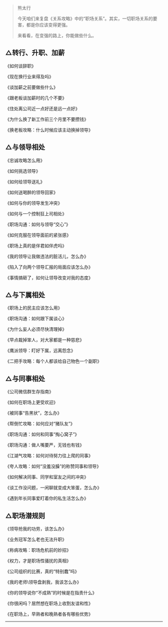 > 熊太行
> 
> 今天咱们来复盘《关系攻略》中的“职场关系”。其实，一切职场关系的要害，都是你应该变得更强。
> 
> 来看看，在变强的路上，你能做些什么。

## △转行、升职、加薪

《如何谈辞职》

《现在换行业来得及吗》

《谈加薪之前要做些什么》

《跟老板谈加薪时的几个不要》

《住处离公司近一点好还是远一点好》

《为什么换了新工作前三个月里不要攒钱》

《换老板攻略：什么时候应该主动换掉领导》

## △与领导相处

《忠诚攻略怎么用》

《如何挑选领导》

《如何给领导送礼》

《如何送喝醉的领导回家》

《如何与你的领导发生冲突》

《如何与一个控制狂上司相处》

《职场沟通：如何与领导“交心”》

《如何克服在领导面前的紧张感》

《职场上真的是伴君如伴虎吗》

《我的领导让我做违法的脏活儿，怎么办》

《陷入了向两个领导汇报的局面应该怎么办》

《事情搞砸了，如何让领导改变对我的态度》

## △与下属相处

《职场上的民主应该怎么用》

《职场沟通：如何跟下属谈心》

《为什么妄人必须尽快清理掉》

《早点裁掉笨人，对大家都是一种慈悲》

《鹰派领导：盯好下属，远离怨念》

《二把手攻略：每个人都该给自己物色一个副职》

## △与同事相处

《公司微信群生存指南》

《如何在职场上更受欢迎》

《被同事“告黑状”，怎么办》

《帮倒忙攻略：如何应对“猪队友”》

《职场沟通：如何和同事“掏心窝子”》

《职场沟通：做人嘴要严，无钱也有钱》

《江湖气攻略：如何对待努力往上爬的同事》

《夸人攻略：如何“没羞没臊”的称赞同事和领导》

《如何解决同事、同学和室友之间的冲突》

《谈工作没问题，一闲聊就变成大笨蛋，怎么办》

《遇到年长同事爱盯着你的私生活怎么办》

## △职场潜规则

《领导抢我的功劳，该怎么办》

《业务冠军怎么老也无法升职》

《称病攻略：职场危机前的妙招》

《权力，才是职场性骚扰的真相》

《公司组织的比赛，真的“特别蠢”吗》

《我的老师\领导盘剥我，我该怎么办》

《你的领导说你“不成熟”的时候是在指责什么》

《你很闲吗？居然想在职场上收割友谊和性》

《在职场上，早熟者和晚熟者各有哪些优势》

---
